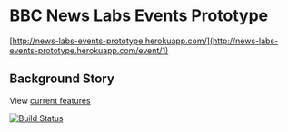 BBC News Labs Events Prototype
==============================

[http://news-labs-events-prototype.herokuapp.com/](http://news-labs-events-prototype.herokuapp.com/event/1)

Background Story
----------------

View [current features](https://www.relishapp.com/bbc-knowlearn/news-labs-events-prototype/docs)

[![Build Status](https://secure.travis-ci.org/BBC-Knowlearn/news-labs-events-prototype.png?branch=master)](http://travis-ci.org/BBC-Knowlearn/news-labs-events-prototype)
